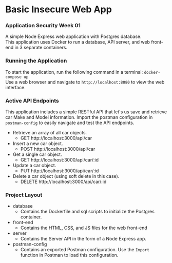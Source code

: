 # Basic Insecure Web App
### Application Security Week 01

A simple Node Express web application with Postgres database.  
This application uses Docker to run a database, API server, and web front-end in 3 separate containers.

### Running the Application
To start the application, run the following command in a terminal: `docker-compose up`  
Use a web browser and navigate to `http://localhost:8080` to view the web interface.

### Active API Endpoints
This application includes a simple RESTful API that let's us save and retrieve car Make and Model information.
Import the postman configuration in `postman-config` to easily navigate and test the API endpoints.

- Retrieve an array of all car objects.  
  - GET http://localhost:3000/api/car  
- Insert a new car object. 
  - POST http://localhost:3000/api/car
- Get a single car object.  
  - GET http://localhost:3000/api/car/:id  
- Update a car object.  
  - PUT http://localhost:3000/api/car/:id  
- Delete a car object (using soft delete in this case).
  - DELETE http://localhost:3000/api/car/:id  


### Project Layout
- database
  - Contains the Dockerfile and sql scripts to initialize the Postgres container.
- front-end
  - Contains the HTML, CSS, and JS files for the web front-end
- server
  - Contains the Server API in the form of a Node Express app.
- postman-config
  - Contains an exported Postman configuration. Use the `Import` function in Postman to load this configuration.
